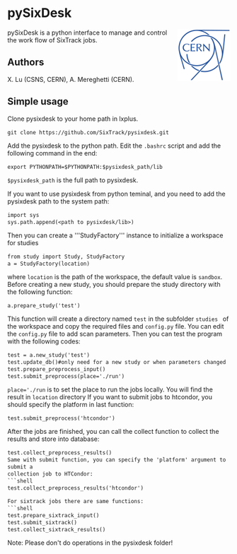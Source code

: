 # pySixDesk

<img src="CERN-logo.png" align="right">

pySixDesk is a python interface to manage and control the work flow of SixTrack jobs.

## Authors

X.&nbsp;Lu (CSNS, CERN),
A.&nbsp;Mereghetti (CERN).

## Simple usage

Clone pysixdesk to your home path in lxplus.
```shell
git clone https://github.com/SixTrack/pysixdesk.git
```
Add the pysixdesk to the python path. Edit the ```.bashrc``` script
and add the following command in the end:
```shell
export PYTHONPATH=$PYTHONPATH:$pysixdesk_path/lib
```
```$pysixdesk_path``` is the full path to pysixdesk.

If you want to use pysixdesk from python teminal, and you need to add the 
pysixdesk path to the system path:
```shell
import sys
sys.path.append(<path to pysixdesk/lib>)
```

Then you can create a '''StudyFactory''' instance to initialize a workspace for studies
```shell
from study import Study, StudyFactory
a = StudyFactory(location)
```
where ```location``` is the path of the workspace, the default value is
```sandbox```. Before creating a new study,
you should prepare the study directory with the following function:
```shell
a.prepare_study('test')
```
This function will create a directory named ```test``` in the subfolder
```studies ``` of the workspace and copy the required files and ```config.py```
file.
You can edit the ```config.py``` file to add scan parameters. 
Then you can test the program with the following codes: 

```shell
test = a.new_study('test')
test.update_db()#only need for a new study or when parameters changed
test.prepare_preprocess_input()
test.submit_preprocess(place='./run')
```
```place='./run``` is to set the place to run the jobs locally.
You will find the result in ```location``` directory
If you want to submit jobs to htcondor, you should specify the platform in last
function:
```shell
test.submit_preprocess('htcondor')
```
After the jobs are finished, you can call the collect function to collect the
results and store into database:
```shell
test.collect_preprocess_results()
Same with submit function, you can specify the 'platform' argument to submit a
collection job to HTCondor:
```shell
test.collect_preprocess_results('htcondor')
```
```
For sixtrack jobs there are same functions:
```shell
test.prepare_sixtrack_input()
test.submit_sixtrack()
test.collect_sixtrack_results()
```

Note: Please don't do operations in the pysixdesk folder!
